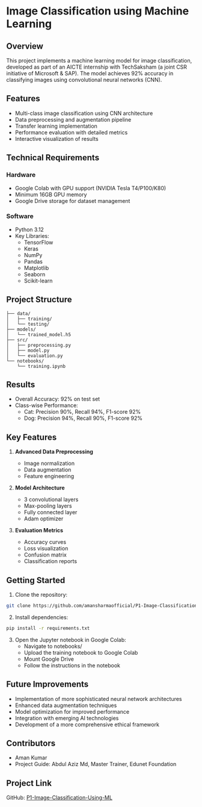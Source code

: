 # Image Classification using Machine Learning

## Overview
This project implements a machine learning model for image classification, developed as part of an AICTE internship with TechSaksham (a joint CSR initiative of Microsoft & SAP). The model achieves 92% accuracy in classifying images using convolutional neural networks (CNN).

## Features
- Multi-class image classification using CNN architecture
- Data preprocessing and augmentation pipeline
- Transfer learning implementation
- Performance evaluation with detailed metrics
- Interactive visualization of results

## Technical Requirements

### Hardware
- Google Colab with GPU support (NVIDIA Tesla T4/P100/K80)
- Minimum 16GB GPU memory
- Google Drive storage for dataset management

### Software
- Python 3.12
- Key Libraries:
  - TensorFlow
  - Keras
  - NumPy
  - Pandas
  - Matplotlib
  - Seaborn
  - Scikit-learn

## Project Structure
```
├── data/
│   ├── training/
│   └── testing/
├── models/
│   └── trained_model.h5
├── src/
│   ├── preprocessing.py
│   ├── model.py
│   └── evaluation.py
└── notebooks/
    └── training.ipynb
```

## Results
- Overall Accuracy: 92% on test set
- Class-wise Performance:
  - Cat: Precision 90%, Recall 94%, F1-score 92%
  - Dog: Precision 94%, Recall 90%, F1-score 92%

## Key Features
1. **Advanced Data Preprocessing**
   - Image normalization
   - Data augmentation
   - Feature engineering

2. **Model Architecture**
   - 3 convolutional layers
   - Max-pooling layers
   - Fully connected layer
   - Adam optimizer

3. **Evaluation Metrics**
   - Accuracy curves
   - Loss visualization
   - Confusion matrix
   - Classification reports

## Getting Started

1. Clone the repository:
```bash
git clone https://github.com/amansharmaofficial/P1-Image-Classification-Using-ML.git
```

2. Install dependencies:
```bash
pip install -r requirements.txt
```

3. Open the Jupyter notebook in Google Colab:
   - Navigate to notebooks/
   - Upload the training notebook to Google Colab
   - Mount Google Drive
   - Follow the instructions in the notebook

## Future Improvements
- Implementation of more sophisticated neural network architectures
- Enhanced data augmentation techniques
- Model optimization for improved performance
- Integration with emerging AI technologies
- Development of a more comprehensive ethical framework

## Contributors
- Aman Kumar
- Project Guide: Abdul Aziz Md, Master Trainer, Edunet Foundation




## Project Link
GitHub: [P1-Image-Classification-Using-ML](https://github.com/amansharmaofficial/P1-Image-Classification-Using-ML)
